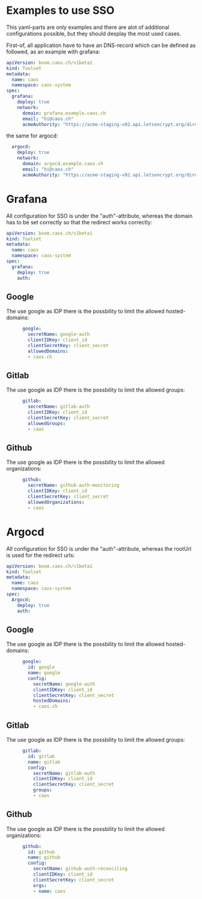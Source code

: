 # Examples to use SSO

This yaml-parts are only examples and there are alot of additional configurations possible, but they should desplay the most used cases.

First-of, all application have to have an DNS-record which can be defined as followed, as an example with grafana:

```yaml
apiVersion: boom.caos.ch/v1beta1
kind: Toolset
metadata:
  name: caos
  namespace: caos-system
spec:
  grafana:
    deploy: true
    network:
      domain: grafana.example.caos.ch
      email: "hi@caos.ch"
      acmeAuthority: "https://acme-staging-v02.api.letsencrypt.org/directory"
```

the same for argocd:
```yaml
  argocd:
    deploy: true
    network:
      domain: argocd.example.caos.ch
      email: "hi@caos.ch"
      acmeAuthority: "https://acme-staging-v02.api.letsencrypt.org/directory"
```

# Grafana

All configuration for SSO is under the "auth"-attribute, whereas the domain has to be set correctly so that the redirect works correctly:

```yaml  
apiVersion: boom.caos.ch/v1beta1
kind: Toolset
metadata:
  name: caos
  namespace: caos-system
spec:
  grafana:
    deploy: true
    auth:
```

## Google

The use google as IDP there is the possbility to limit the allowed hosted-domains:

```yaml
      google:
        secretName: google-auth
        clientIDKey: client_id
        clientSecretKey: client_secret
        allowedDomains:
        - caos.ch
```

## Gitlab

The use google as IDP there is the possbility to limit the allowed groups:

```yaml
      gitlab:
        secretName: gitlab-auth
        clientIDKey: client_id
        clientSecretKey: client_secret
        allowedGroups:
        - caos
```

## Github

The use google as IDP there is the possbility to limit the allowed organizations:

```yaml
      github:
        secretName: github-auth-monitoring
        clientIDKey: client_id
        clientSecretKey: client_secret
        allowedOrganizations:
        - caos
```

# Argocd

All configuration for SSO is under the "auth"-attribute, whereas the rootUrl is used for the redirect urls:

```yaml  
apiVersion: boom.caos.ch/v1beta1
kind: Toolset
metadata:
  name: caos
  namespace: caos-system
spec:
  Argocd:
    deploy: true
    auth:
```

## Google

The use google as IDP there is the possbility to limit the allowed hosted-domains:

```yaml
      google:
        id: google
        name: google
        config:
          secretName: google-auth
          clientIDKey: client_id
          clientSecretKey: client_secret
          hostedDomains:
          - caos.ch
```

## Gitlab

The use google as IDP there is the possbility to limit the allowed groups:

```yaml
      gitlab:
        id: gitlab
        name: gitlab
        config:
          secretName: gitlab-auth
          clientIDKey: client_id
          clientSecretKey: client_secret
          groups:
          - caos
```

## Github

The use google as IDP there is the possbility to limit the allowed organizations:

```yaml
      github:
        id: github
        name: github
        config:
          secretName: github-auth-reconciling
          clientIDKey: client_id
          clientSecretKey: client_secret
          orgs:
          - name: caos
```
